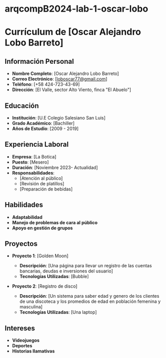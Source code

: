 # arqcompB2024-lab-1-oscar-lobo
# Currículum de [Oscar Alejandro Lobo Barreto]

## Información Personal
- **Nombre Completo**: [Oscar Alejandro Lobo Barreto]
- **Correo Electrónico**: [loboscar77@gmail.com]
- **Teléfono**: [+58 424-723-43-69]
- **Dirección**: [El Valle, sector Alto Viento, finca "El Abuelo"]

## Educación
- **Institución**: [U.E Colegio Salesiano San Luis]
- **Grado Académico**: [Bachiller]
- **Años de Estudio**: [2009 - 2019]

## Experiencia Laboral
- **Empresa**: [La Botica]
- **Puesto**: [Mesero]
- **Duración**: [Noviembre 2023- Actualidad]
- **Responsabilidades**:
  - [Atención al público]
  - [Revisión de platillos]
  - [Preparación de bebidas]

## Habilidades
- **Adaptabilidad**
- **Manejo de problemas de cara al público**
- **Apoyo en gestión de grupos**

## Proyectos
- **Proyecto 1**: [Golden Moon]
  - **Descripción**: [Una página para llevar un registro de las cuentas bancarias, deudas e inversiones del usuario]
  - **Tecnologías Utilizadas**: [Bubble]

- **Proyecto 2**: [Registro de disco]
  - **Descripción**: [Un sistema para saber edad y genero de los clientes de una discoteca y los promedios de edad en población femenina y masculina]
  - **Tecnologías Utilizadas**: [Una laptop]

## Intereses
- **Videojuegos**
- **Deportes**
- **Historias llamativas**
